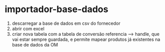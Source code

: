 # importador-base-dados

1. descarregar a base de dados em csv do fornecedor
2. abrir com excel
3. criar nova tabela com a tabela de conversão referencia --> handle, que vai estar sempre guardada, e permite mapear produtos já existentes na base de dados da OM
